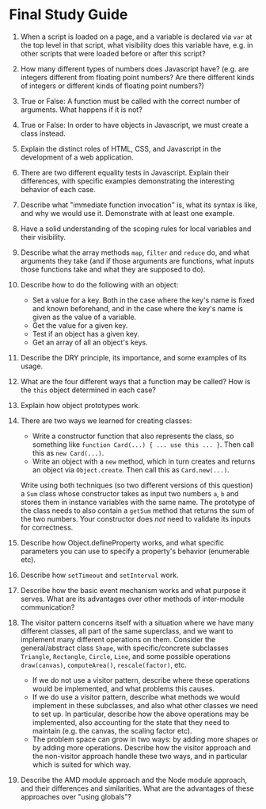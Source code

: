 # Final Study Guide

1. When a script is loaded on a page, and a variable is declared via `var` at the top level in that script, what visibility does this variable have, e.g. in other scripts that were loaded before or after this script?
2. How many different types of numbers does Javascript have? (e.g. are integers different from floating point numbers? Are there different kinds of integers or different kinds of floating point numbers?)
3. True or False: A function must be called with the correct number of arguments. What happens if it is not?
4. True or False: In order to have objects in Javascript, we must create a class instead.
5. Explain the distinct roles of HTML, CSS, and Javascript in the development of a web application.
6. There are two different equality tests in Javascript. Explain their differences, with specific examples demonstrating the interesting behavior of each case.
7. Describe what "immediate function invocation" is, what its syntax is like, and why we would use it. Demonstrate with at least one example.
8. Have a solid understanding of the scoping rules for local variables and their visibility.
9. Describe what the array methods `map`, `filter` and `reduce` do, and what arguments they take (and if those arguments are functions, what inputs those functions take and what they are supposed to do).
10. Describe how to do the following with an object:
    - Set a value for a key. Both in the case where the key's name is fixed and known beforehand, and in the case where the key's name is given as the value of a variable.
    - Get the value for a given key.
    - Test if an object has a given key.
    - Get an array of all an object's keys.
11. Describe the DRY principle, its importance, and some examples of its usage.
12. What are the four different ways that a function may be called? How is the `this` object determined in each case?
13. Explain how object prototypes work.
14. There are two ways we learned for creating classes:
    - Write a constructor function that also represents the class, so something like `function Card(...) { ... use this ... }`. Then call this as `new Card(...)`.
    - Write an object with a `new` method, which in turn creates and returns an object via `Object.create`. Then call this as `Card.new(...)`.

    Write using both techniques (so two different versions of this question) a `Sum` class whose constructor takes as input two numbers `a`, `b` and stores them in instance variables with the same name. The prototype of the class needs to also contain a `getSum` method that returns the sum of the two numbers. Your constructor does *not* need to validate its inputs for correctness.
15. Describe how Object.defineProperty works, and what specific parameters you can use to specify a property's behavior (enumerable etc).
16. Describe how `setTimeout` and `setInterval` work.
17. Describe how the basic event mechanism works and what purpose it serves. What are its advantages over other methods of inter-module communication?
18. The visitor pattern concerns itself with a situation where we have many different classes, all part of the same superclass, and we want to implement many different operations on them. Consider the general/abstract class `Shape`, with specific/concrete subclasses `Triangle`, `Rectangle`, `Circle`, `Line`, and some possible operations `draw(canvas)`, `computeArea()`, `rescale(factor)`, etc.
    - If we do not use a visitor pattern, describe where these operations would be implemented, and what problems this causes.
    - If we do use a visitor pattern, describe what methods we would implement in these subclasses, and also what other classes we need to set up. In particular, describe how the above operations may be implemented, also accounting for the state that they need to maintain (e.g. the canvas, the scaling factor etc).
    - The problem space can grow in two ways: by adding more shapes or by adding more operations. Describe how the visitor approach and the non-visitor approach handle these two ways, and in particular which is suited for which way.
19. Describe the AMD module approach and the Node module approach, and their differences and similarities. What are the advantages of these approaches over "using globals"?
